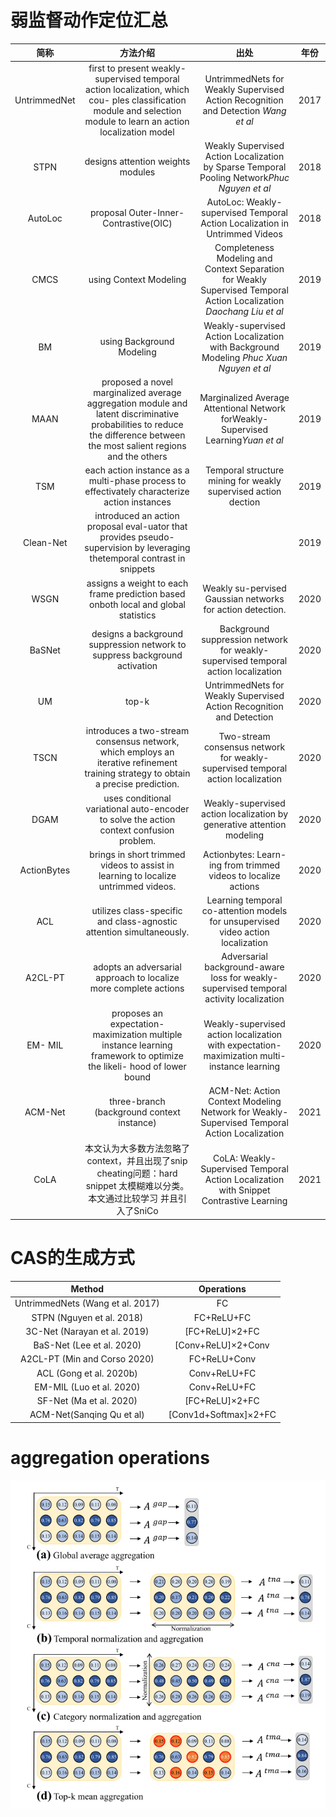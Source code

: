 # 弱监督动作定位汇总
简称|方法介绍|出处|年份
:-:|:-:|:-:|:-:
UntrimmedNet|first to present weakly-supervised temporal action localization, which cou- ples classification module and selection module to learn an action localization model|UntrimmedNets for Weakly Supervised Action Recognition and Detection *Wang et al* |2017 
STPN|designs attention weights modules|Weakly Supervised Action Localization by Sparse Temporal Pooling Network*Phuc Nguyen et al*|2018    
AutoLoc|proposal Outer-Inner-Contrastive(OIC) |AutoLoc: Weakly-supervised Temporal Action Localization in Untrimmed Videos|2018
CMCS|using Context Modeling|Completeness Modeling and Context Separation for Weakly Supervised Temporal Action Localization *Daochang Liu et al*|2019  
BM|using Background Modeling|Weakly-supervised Action Localization with Background Modeling *Phuc Xuan Nguyen et al*|2019   
|MAAN|proposed a novel marginalized average aggregation module and latent discriminative probabilities to reduce the difference between the most salient regions and the others|Marginalized  Average  Attentional  Network  forWeakly-Supervised Learning*Yuan et al*|2019
|TSM|each action instance as a multi-phase process to effectivately characterize action instances|Temporal structure mining for weakly supervised action dection|2019  
|Clean-Net|introduced  an  action  proposal  eval-uator  that  provides  pseudo-supervision  by  leveraging  thetemporal contrast in snippets||2019
|WSGN|assigns a weight to each frame prediction based onboth  local  and  global  statistics|Weakly  su-pervised  Gaussian  networks  for  action  detection.|2020
BaSNet|designs a background suppression network to suppress background activation|Background suppression network for weakly-supervised temporal action localization|2020  
UM|top-k|UntrimmedNets for Weakly Supervised Action Recognition and Detection|2020  
TSCN|introduces a two-stream consensus network, which employs an iterative refinement training strategy to obtain a precise prediction.|Two-stream consensus network for weakly-supervised temporal action localization|2020  
DGAM|uses conditional variational auto-encoder to solve the action context confusion problem.|Weakly-supervised action localization by generative attention modeling|2020  
ActionBytes|brings in short trimmed videos to assist in learning to localize untrimmed videos.|Actionbytes: Learn- ing from trimmed videos to localize actions|2020  
ACL|utilizes class-specific and class-agnostic attention simultaneously.|Learning temporal co-attention models for unsupervised video action localization|2020  
A2CL-PT|adopts an adversarial approach to localize more complete actions|Adversarial background-aware loss for weakly-supervised temporal activity localization|2020  
EM- MIL|proposes an expectation-maximization multiple instance learning framework to optimize the likeli- hood of lower bound|Weakly-supervised action localization with expectation- maximization multi-instance learning|2020
ACM-Net|three-branch (background context instance)|ACM-Net: Action Context Modeling Network for Weakly-Supervised Temporal Action Localization|2021  
CoLA|本文认为大多数方法忽略了context，并且出现了snip cheating问题：hard snippet 太模糊难以分类。本文通过比较学习 并且引入了SniCo|CoLA: Weakly-Supervised Temporal Action Localization with Snippet Contrastive Learning|2021  

# CAS的生成方式
|Method|Operations|
:-:|:-:|  
UntrimmedNets (Wang et al. 2017)|FC
STPN (Nguyen et al. 2018)|FC+ReLU+FC
3C-Net (Narayan et al. 2019)|[FC+ReLU]×2+FC  
BaS-Net (Lee et al. 2020)|[Conv+ReLU]×2+Conv 
A2CL-PT (Min and Corso 2020)|FC+ReLU+Conv
ACL (Gong et al. 2020b)|Conv+ReLU+FC
EM-MIL (Luo et al. 2020)|Conv+ReLU+FC
SF-Net (Ma et al. 2020)|[FC+ReLU]×2+FC
ACM-Net(Sanqing Qu et al)|[Conv1d+Softmax]×2+FC

# aggregation operations
![aggregation operations](image\aggregation.png)  
